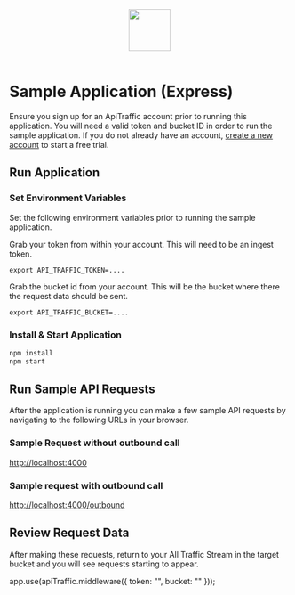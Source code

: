 <div align="center">
  <img src="https://app.apitraffic.io/assets/images/apitraffic-logo.svg" height="75"/>
</div>
<br/>

# Sample Application (Express)

Ensure you sign up for an ApiTraffic account prior to running this application. You will need a valid token and bucket ID in order to run the sample application. If you do not already have an account, [create a new account](https://www.apitraffic.io/pricing) to start a free trial. 

## Run Application

### Set Environment Variables

Set the following environment variables prior to running the sample application. 

Grab your token from within your account. This will need to be an ingest token.

`export API_TRAFFIC_TOKEN=....`

Grab the bucket id from your account. This will be the bucket where there the request data should be sent.

`export API_TRAFFIC_BUCKET=....`

### Install & Start Application

```sh
npm install
npm start
```

## Run Sample API Requests
After the application is running you can make a few sample API requests by navigating to the following URLs in your browser.

### Sample Request without outbound call
[http://localhost:4000](http://localhost:4000)
### Sample request with outbound call
[http://localhost:4000/outbound](http://localhost:4000/outbound)

## Review Request Data
After making these requests, return to your All Traffic Stream in the target bucket and you will see requests starting to appear. 


app.use(apiTraffic.middleware({
  token: "",
  bucket: ""
}));